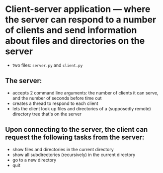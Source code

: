 # Client-server application — where the server can respond to a number of clients and send information about files and directories on the server

- two files: `server.py` and `client.py`

## The server:
- accepts 2 command line arguments: the number of clients it can serve, and the number of seconds before time out
- creates a thread to respond to each client
- lets the client look up files and directories of a (supposedly remote) directory tree that's on the server

## Upon connecting to the server, the client can request the following tasks from the server:
- show files and directories in the current directory
- show all subdirectories (recursively) in the current directory
- go to a new directory
- quit
